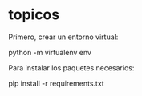# topicos

Primero, crear un entorno virtual:

python -m virtualenv env

Para instalar los paquetes necesarios:

pip install -r requirements.txt
